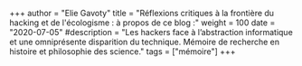 +++
author = "Elie Gavoty"
title = "Réflexions critiques à la frontière du hacking et de l'écologisme : à propos de ce blog :"
weight = 100
date = "2020-07-05"
#description = "Les hackers face à l’abstraction informatique et une omniprésente disparition du technique. Mémoire de recherche en histoire et philosophie des science."
tags = ["mémoire"]
+++

